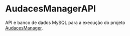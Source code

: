 # AudacesManagerAPI
API e banco de dados MySQL para a execução do projeto [AudacesManager]([https://github.com/Reibnitz/audaces-manager](https://github.com/Reibnitz/audaces-manager/tree/LocalAPI) "Aplicação web AudacesManager").
